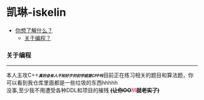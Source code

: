# 凯琳-iskelin
- [你想了解什么？]()
    - [关于编程？](#关于编程)

### 关于编程
---
本人主攻C++<span style="font-size: 10px;">***真的会有人不知好歹的初学就是CPP吗***</span>目前正在练习相关的题目和算法题，你可以看到我仓库里面都是一些垃圾的东西hhhhh \
没事,至少我不用遭受各种DDL和项目的摧残
**~~(让你OO~~<span style="color: #ff5c93;">M</span>~~就老实了)~~**